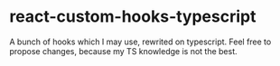 # react-custom-hooks-typescript
A bunch of hooks which I may use, rewrited on typescript. Feel free to propose changes, because my TS knowledge is not the best.
